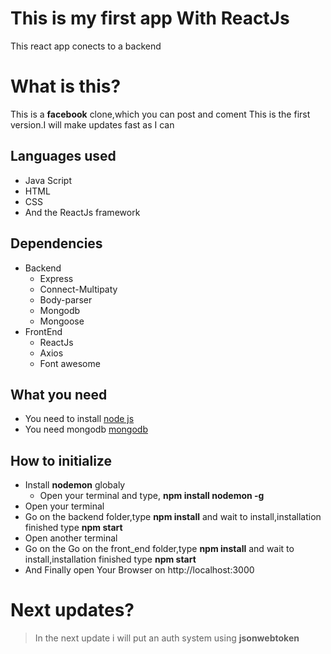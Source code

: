 # This is my first app With ReactJs
This react app conects to a backend

# What is this?
This is a **facebook** clone,which you can post and coment
This is the first version.I will make updates fast as I can

## Languages used

* Java Script
* HTML
* CSS
* And the ReactJs framework

## Dependencies

* Backend
  * Express
  * Connect-Multipaty
  * Body-parser
  * Mongodb
  * Mongoose
* FrontEnd
  * ReactJs
  * Axios
  * Font awesome

## What you need
* You need to install [node js](http://nodejs.org)
* You need mongodb [mongodb](http://mongodb.com)

## How to initialize
* Install **nodemon** globaly
  * Open your terminal and type, **npm install nodemon -g**
* Open your terminal 
* Go on the backend folder,type **npm install** and wait to install,installation finished type **npm start**
* Open another terminal
* Go on the Go on the front_end folder,type **npm install** and wait to install,installation finished type **npm start**
* And Finally open Your Browser on http://localhost:3000

# Next updates?
> In the next update i will put an auth system using **jsonwebtoken**
